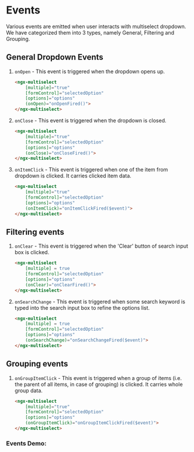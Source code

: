 
# Events
Various events are emitted when user interacts with multiselect dropdown. We have categorized them into 3 types, namely General, Filtering and Grouping.

## General Dropdown Events

1. `onOpen` - This event is triggered when the dropdown opens up.
    ```html
    <ngx-multiselect
        [multiple]="true"
        [formControl]="selectedOption"
        [options]="options"
        (onOpen)="onOpenFired()">
    </ngx-multiselect>
    ```

2. `onClose` - This event is triggered when the dropdown is closed.
    ```html
    <ngx-multiselect
        [multiple]="true"
        [formControl]="selectedOption"
        [options]="options"
        (onClose)="onCloseFired()">
    </ngx-multiselect>
    ```

3. `onItemClick` - This event is triggered when one of the item from dropdown is clicked. It carries clicked item data.
    ```html
    <ngx-multiselect
        [multiple]="true"
        [formControl]="selectedOption"
        [options]="options"
        (onItemClick)="onItemClickFired($event)">
    </ngx-multiselect>
    ```

## Filtering events

1. `onClear` - This event is triggered when the 'Clear' button of search input box is clicked.
    ```html
    <ngx-multiselect
        [multiple] = true
        [formControl]="selectedOption"
        [options]="options"
        (onClear)="onClearFired()">
    </ngx-multiselect>
    ```

2. `onSearchChange` - This event is triggered when some search keyword is typed into the search input box to refine the options list.
    ```html
    <ngx-multiselect
        [multiple] = true
        [formControl]="selectedOption"
        [options]="options"
        (onSearchChange)="onSearchChangeFired($event)">
    </ngx-multiselect>
    ```

## Grouping events

1. `onGroupItemClick` - This event is triggered when a group of items (i.e. the parent of all items, in case of grouping) is clicked. It carries whole group data.
    ```html
    <ngx-multiselect
        [multiple]="true"
        [formControl]="selectedOption"
        [options]="options"
        (onGroupItemClick)="onGroupItemClickFired($event)">
    </ngx-multiselect>
    ```

### Events Demo:

<ms-events></ms-events>
